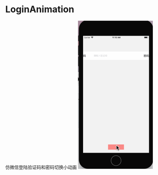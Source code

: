 # LoginAnimation
仿微信登陆验证码和密码切换小动画
![login.gif](https://github.com/MrDML/LoginAnimation/blob/master/login.gif)
